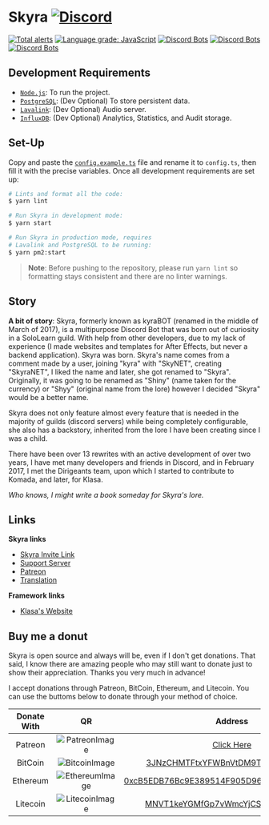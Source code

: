 # Skyra [![Discord](https://discordapp.com/api/guilds/254360814063058944/embed.png)](https://skyra.pw/join)

[![Total alerts](https://img.shields.io/lgtm/alerts/g/kyranet/Skyra.svg?logo=lgtm&logoWidth=18)](https://lgtm.com/projects/g/kyranet/Skyra/alerts/)
[![Language grade: JavaScript](https://img.shields.io/lgtm/grade/javascript/g/kyranet/Skyra.svg?logo=lgtm&logoWidth=18)](https://lgtm.com/projects/g/kyranet/Skyra/context:javascript)
[![Discord Bots](https://discordbots.org/api/widget/status/266624760782258186.svg?noavatar=true)](https://discordbots.org/bot/266624760782258186)
[![Discord Bots](https://discordbots.org/api/widget/servers/266624760782258186.svg?noavatar=true)](https://discordbots.org/bot/266624760782258186)
[![Discord Bots](https://discordbots.org/api/widget/upvotes/266624760782258186.svg?noavatar=true)](https://discordbots.org/bot/266624760782258186)

## Development Requirements

- [`Node.js`]: To run the project.
- [`PostgreSQL`]: (Dev Optional) To store persistent data.
- [`Lavalink`]: (Dev Optional) Audio server.
- [`InfluxDB`]: (Dev Optional) Analytics, Statistics, and Audit storage.

[`Node.js`]: https://nodejs.org/en/download/current/
[`PostgreSQL`]: https://www.postgresql.org/download/
[`Lavalink`]: https://github.com/Frederikam/Lavalink
[`InfluxDB`]: https://portal.influxdata.com/downloads/

## Set-Up

Copy and paste the [`config.example.ts`] file and rename it to `config.ts`, then fill it with the precise variables.
Once all development requirements are set up:

```bash
# Lints and format all the code:
$ yarn lint

# Run Skyra in development mode:
$ yarn start

# Run Skyra in production mode, requires
# Lavalink and PostgreSQL to be running:
$ yarn pm2:start
```

> **Note**: Before pushing to the repository, please run `yarn lint` so formatting stays consistent and there are no
linter warnings.

[`config.example.ts`]: /config.example.ts

## Story

**A bit of story**: Skyra, formerly known as kyraBOT (renamed in the middle of March of 2017), is a multipurpose Discord
Bot that was born out of curiosity in a SoloLearn guild. With help from other developers, due to my lack of experience
(I made websites and templates for After Effects, but never a backend application). Skyra was born. Skyra's name comes
from a comment made by a user, joining "kyra" with "SkyNET", creating "SkyraNET", I liked the name and later, she got
renamed to "Skyra". Originally, it was going to be renamed as "Shiny" (name taken for the currency) or "Shyy" (original
name from the lore) however I decided "Skyra" would be a better name.

Skyra does not only feature almost every feature that is needed in the majority of guilds (discord servers) while being
completely configurable, she also has a backstory, inherited from the lore I have been creating since I was a child.

There have been over 13 rewrites with an active development of over two years, I have met many developers and friends in
Discord, and in February 2017, I met the Dirigeants team, upon which I started to contribute to Komada, and later, for
Klasa.

*Who knows, I might write a book someday for Skyra's lore.*

## Links

**Skyra links**

- [Skyra Invite Link](https://skyra.pw/invite)
- [Support Server](https://skyra.pw/join)
- [Patreon](https://www.patreon.com/kyranet)
- [Translation](https://skyra.pw/translate)

**Framework links**

- [Klasa's Website](https://klasa.js.org)

## Buy me a donut

Skyra is open source and always will be, even if I don't get donations. That said, I know there are amazing people who
may still want to donate just to show their appreciation. Thanks you very much in advance!

I accept donations through Patreon, BitCoin, Ethereum, and Litecoin. You can use the buttoms below to donate through your method of choice.

| Donate With | QR                 | Address                                                                                                                                   |
| :---------: | :----------------: | :---------------------------------------------------------------------------------------------------------------------------------------: |
| Patreon     | ![PatreonImage][]  | [Click Here](https://www.patreon.com/kyranet)                                                                                             |
| BitCoin     | ![BitcoinImage][]  | [3JNzCHMTFtxYFWBnVtDM9Tt34zFbKvdwco](bitcoin:3JNzCHMTFtxYFWBnVtDM9Tt34zFbKvdwco?amount=0.01&label=Skyra%20Discord%20Bot)                  |
| Ethereum    | ![EthereumImage][] | [0xcB5EDB76Bc9E389514F905D9680589004C00190c](ethereum:0xcB5EDB76Bc9E389514F905D9680589004C00190c?amount=0.01&label=Skyra%20Discord%20Bot) |
| Litecoin    | ![LitecoinImage][] | [MNVT1keYGMfGp7vWmcYjCS8ntU8LNvjnqM](litecoin:MNVT1keYGMfGp7vWmcYjCS8ntU8LNvjnqM?amount=0.01&label=Skyra%20Discord%20Bot)                 |

[PatreonImage]: https://raw.githubusercontent.com/kyranet/Skyra/master/assets/github/patreon.png
[BitcoinImage]: https://raw.githubusercontent.com/kyranet/Skyra/master/assets/github/bitcoin.png
[EthereumImage]: https://raw.githubusercontent.com/kyranet/Skyra/master/assets/github/ethereum.png
[LitecoinImage]: https://raw.githubusercontent.com/kyranet/Skyra/master/assets/github/litecoin.png
